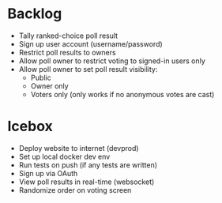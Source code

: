 # Backlog

- Tally ranked-choice poll result
- Sign up user account (username/password)
- Restrict poll results to owners
- Allow poll owner to restrict voting to signed-in users only
- Allow poll owner to set poll result visibility:
  - Public
  - Owner only
  - Voters only (only works if no anonymous votes are cast)

# Icebox

- Deploy website to internet (devprod)
- Set up local docker dev env
- Run tests on push (if any tests are written)
- Sign up via OAuth
- View poll results in real-time (websocket)
- Randomize order on voting screen

